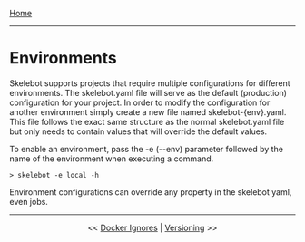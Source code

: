 [Home](index.md)

---

# Environments

Skelebot supports projects that require multiple configurations for different environments. The skelebot.yaml file will serve as the default (production) configuration for your project. In order to modify the configuration for another environment simply create a new file named skelebot-{env}.yaml. This file follows the exact same structure as the normal skelebot.yaml file but only needs to contain values that will override the default values.

To enable an environment, pass the -e (--env) parameter followed by the name of the environment when executing a command.

```
> skelebot -e local -h
```

Environment configurations can override any property in the skelebot yaml, even jobs.

---

<center><< <a href="docker-ignores.html">Docker Ignores</a>  |  <a href="versioning.html">Versioning</a> >></center>
